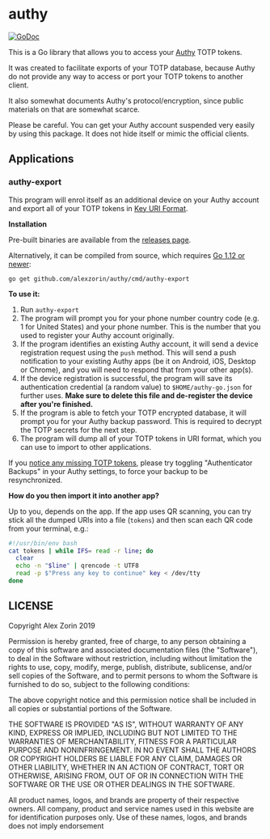 # authy


[![GoDoc](https://godoc.org/github.com/alexzorin/authy?status.svg)](https://godoc.org/github.com/alexzorin/authy)

This is a Go library that allows you to access your [Authy](https://authy.com) TOTP tokens.

It was created to facilitate exports of your TOTP database, because Authy do not provide any way to access or port your TOTP tokens to another client.

It also somewhat documents Authy's protocol/encryption, since public materials on that are somewhat scarce.

Please be careful. You can get your Authy account suspended very easily by using this package. It does not hide itself or mimic the official clients.

## Applications

### authy-export
This program will enrol itself as an additional device on your Authy account and export all of your TOTP tokens in [Key URI Format](https://github.com/google/google-authenticator/wiki/Key-Uri-Format).

**Installation**

Pre-built binaries are available from the [releases page](https://github.com/alexzorin/authy/releases).

Alternatively, it can be compiled from source, which requires [Go 1.12 or newer](https://golang.org/doc/install):

```shell
go get github.com/alexzorin/authy/cmd/authy-export
```

**To use it:**

1. Run `authy-export`
2. The program will prompt you for your phone number country code (e.g. 1 for United States) and your phone number. This is the number that you used to register your Authy account originally.
3. If the program identifies an existing Authy account, it will send a device registration request using the `push` method. This will send a push notification to your existing Authy apps (be it on Android, iOS, Desktop or Chrome), and you will need to respond that from your other app(s).
4. If the device registration is successful, the program will save its authentication credential (a random value) to `$HOME/authy-go.json` for further uses. **Make sure to delete this file and de-register the device after you're finished.**
5. If the program is able to fetch your TOTP encrypted database, it will prompt you for your Authy backup password. This is required to decrypt the TOTP secrets for the next step. 
6. The program will dump all of your TOTP tokens in URI format, which you can use to import to other applications.

If you [notice any missing TOTP tokens](https://github.com/alexzorin/authy/issues/1#issuecomment-516187701), please try toggling "Authenticator Backups" in your Authy settings, to force your backup to be resynchronized.

**How do you then import it into another app?**

Up to you, depends on the app. If the app uses QR scanning, you can try stick all the dumped URIs into a file (`tokens`) and then scan each QR code from your terminal, e.g.:

```bash
#!/usr/bin/env bash
cat tokens | while IFS= read -r line; do
  clear
  echo -n "$line" | qrencode -t UTF8
  read -p $"Press any key to continue" key < /dev/tty
done
```

## LICENSE

Copyright Alex Zorin 2019

Permission is hereby granted, free of charge, to any person obtaining a copy of this software and associated documentation files (the "Software"), to deal in the Software without restriction, including without limitation the rights to use, copy, modify, merge, publish, distribute, sublicense, and/or sell copies of the Software, and to permit persons to whom the Software is furnished to do so, subject to the following conditions:

The above copyright notice and this permission notice shall be included in all copies or substantial portions of the Software.

THE SOFTWARE IS PROVIDED "AS IS", WITHOUT WARRANTY OF ANY KIND, EXPRESS OR IMPLIED, INCLUDING BUT NOT LIMITED TO THE WARRANTIES OF MERCHANTABILITY, FITNESS FOR A PARTICULAR PURPOSE AND NONINFRINGEMENT. IN NO EVENT SHALL THE AUTHORS OR COPYRIGHT HOLDERS BE LIABLE FOR ANY CLAIM, DAMAGES OR OTHER LIABILITY, WHETHER IN AN ACTION OF CONTRACT, TORT OR OTHERWISE, ARISING FROM, OUT OF OR IN CONNECTION WITH THE SOFTWARE OR THE USE OR OTHER DEALINGS IN THE SOFTWARE.

All product names, logos, and brands are property of their respective owners. All company, product and service names used in this website are for identification purposes only. Use of these names, logos, and brands does not imply endorsement
